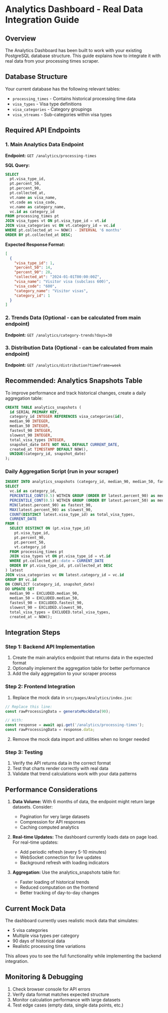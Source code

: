 # Analytics Dashboard - Real Data Integration Guide

## Overview
The Analytics Dashboard has been built to work with your existing PostgreSQL database structure. This guide explains how to integrate it with real data from your processing times scraper.

## Database Structure
Your current database has the following relevant tables:
- `processing_times` - Contains historical processing time data
- `visa_types` - Visa type definitions  
- `visa_categories` - Category groupings
- `visa_streams` - Sub-categories within visa types

## Required API Endpoints

### 1. Main Analytics Data Endpoint
**Endpoint:** `GET /analytics/processing-times`

**SQL Query:**
```sql
SELECT 
  pt.visa_type_id,
  pt.percent_50,
  pt.percent_90,
  pt.collected_at,
  vt.name as visa_name,
  vt.code as visa_code,
  vc.name as category_name,
  vc.id as category_id
FROM processing_times pt
JOIN visa_types vt ON pt.visa_type_id = vt.id
JOIN visa_categories vc ON vt.category_id = vc.id
WHERE pt.collected_at >= NOW() - INTERVAL '6 months'
ORDER BY pt.collected_at DESC;
```

**Expected Response Format:**
```json
[
  {
    "visa_type_id": 1,
    "percent_50": 14,
    "percent_90": 28,
    "collected_at": "2024-01-01T00:00:00Z",
    "visa_name": "Visitor visa (subclass 600)",
    "visa_code": "600",
    "category_name": "Visitor visas",
    "category_id": 1
  }
]
```

### 2. Trends Data (Optional - can be calculated from main endpoint)
**Endpoint:** `GET /analytics/category-trends?days=30`

### 3. Distribution Data (Optional - can be calculated from main endpoint)  
**Endpoint:** `GET /analytics/distribution?timeframe=week`

## Recommended: Analytics Snapshots Table

To improve performance and track historical changes, create a daily aggregation table:

```sql
CREATE TABLE analytics_snapshots (
  id SERIAL PRIMARY KEY,
  category_id INTEGER REFERENCES visa_categories(id),
  median_90 INTEGER,
  median_50 INTEGER,
  fastest_90 INTEGER,
  slowest_90 INTEGER,
  total_visa_types INTEGER,
  snapshot_date DATE NOT NULL DEFAULT CURRENT_DATE,
  created_at TIMESTAMP DEFAULT NOW(),
  UNIQUE(category_id, snapshot_date)
);
```

### Daily Aggregation Script (run in your scraper)
```sql
INSERT INTO analytics_snapshots (category_id, median_90, median_50, fastest_90, slowest_90, total_visa_types, snapshot_date)
SELECT 
  vc.id as category_id,
  PERCENTILE_CONT(0.5) WITHIN GROUP (ORDER BY latest.percent_90) as median_90,
  PERCENTILE_CONT(0.5) WITHIN GROUP (ORDER BY latest.percent_50) as median_50,
  MIN(latest.percent_90) as fastest_90,
  MAX(latest.percent_90) as slowest_90,
  COUNT(DISTINCT latest.visa_type_id) as total_visa_types,
  CURRENT_DATE
FROM (
  SELECT DISTINCT ON (pt.visa_type_id) 
    pt.visa_type_id,
    pt.percent_90,
    pt.percent_50,
    vt.category_id
  FROM processing_times pt
  JOIN visa_types vt ON pt.visa_type_id = vt.id
  WHERE pt.collected_at::date = CURRENT_DATE
  ORDER BY pt.visa_type_id, pt.collected_at DESC
) latest
JOIN visa_categories vc ON latest.category_id = vc.id
GROUP BY vc.id
ON CONFLICT (category_id, snapshot_date) 
DO UPDATE SET
  median_90 = EXCLUDED.median_90,
  median_50 = EXCLUDED.median_50,
  fastest_90 = EXCLUDED.fastest_90,
  slowest_90 = EXCLUDED.slowest_90,
  total_visa_types = EXCLUDED.total_visa_types,
  created_at = NOW();
```

## Integration Steps

### Step 1: Backend API Implementation
1. Create the main analytics endpoint that returns data in the expected format
2. Optionally implement the aggregation table for better performance
3. Add the daily aggregation to your scraper process

### Step 2: Frontend Integration  
1. Replace the mock data in `src/pages/Analytics/index.jsx`:
```javascript
// Replace this line:
const rawProcessingData = generateMockData(90);

// With:
const response = await api.get('/analytics/processing-times');
const rawProcessingData = response.data;
```

2. Remove the mock data import and utilities when no longer needed

### Step 3: Testing
1. Verify the API returns data in the correct format
2. Test that charts render correctly with real data
3. Validate that trend calculations work with your data patterns

## Performance Considerations

1. **Data Volume:** With 6 months of data, the endpoint might return large datasets. Consider:
   - Pagination for very large datasets
   - Compression for API responses
   - Caching computed analytics

2. **Real-time Updates:** The dashboard currently loads data on page load. For real-time updates:
   - Add periodic refresh (every 5-10 minutes)
   - WebSocket connection for live updates
   - Background refresh with loading indicators

3. **Aggregation:** Use the analytics_snapshots table for:
   - Faster loading of historical trends
   - Reduced computation on the frontend
   - Better tracking of day-to-day changes

## Current Mock Data
The dashboard currently uses realistic mock data that simulates:
- 5 visa categories
- Multiple visa types per category 
- 90 days of historical data
- Realistic processing time variations

This allows you to see the full functionality while implementing the backend integration.

## Monitoring & Debugging

1. Check browser console for API errors
2. Verify data format matches expected structure
3. Monitor calculation performance with large datasets
4. Test edge cases (empty data, single data points, etc.) 